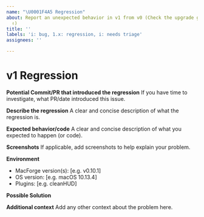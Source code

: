 ```yaml
---
name: "\U0001F4A5 Regression"
about: Report an unexpected behavior in v1 from v0 (Check the upgrade guide first
  ✌️)
title: ''
labels: 'i: bug, 1.x: regression, i: needs triage'
assignees: ''

---
```


# v1 Regression

**Potential Commit/PR that introduced the regression**
If you have time to investigate, what PR/date introduced this issue.

**Describe the regression**
A clear and concise description of what the regression is.

**Expected behavior/code**
A clear and concise description of what you expected to happen (or code).

**Screenshots**
If applicable, add screenshots to help explain your problem.

**Environment**
- MacForge version(s): [e.g. v0.10.1]
- OS version: [e.g. macOS 10.13.4]
- Plugins: [e.g. cleanHUD]

**Possible Solution**
<!--- Only if you have suggestions on a fix for the bug -->

**Additional context**
Add any other context about the problem here.
